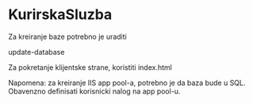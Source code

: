 # KurirskaSluzba

Za kreiranje baze potrebno je uraditi 

update-database

Za pokretanje klijentske strane, koristiti index.html

Napomena: za kreiranje IIS app pool-a, potrebno je da baza bude u SQL. Obavenzno definisati korisnicki nalog na app pool-u.

